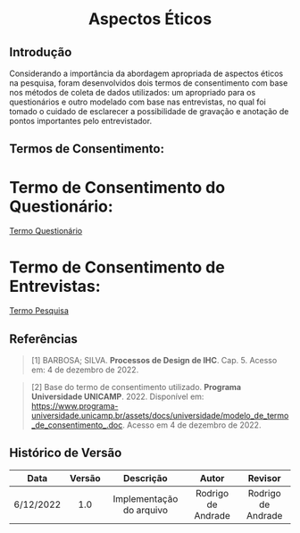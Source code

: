 <h1 align="center">Aspectos Éticos</h1>
 
## Introdução

Considerando a importância da abordagem apropriada de aspectos éticos na pesquisa, foram desenvolvidos dois termos de consentimento com base nos métodos de coleta de dados utilizados: um apropriado para os questionários e outro modelado com base nas entrevistas, no qual foi tomado o cuidado de esclarecer a possibilidade de gravação e anotação de pontos importantes pelo entrevistador. 

## Termos de Consentimento:

# Termo de Consentimento do Questionário:
[Termo Questionário](termos/termo_de_consentimento_questionário.pdf)

# Termo de Consentimento de Entrevistas:
[Termo Pesquisa](termos/termo_de_consentimento_pesquisa.pdf)

## Referências

> [1] BARBOSA; SILVA. **Processos de Design de IHC**. Cap. 5. Acesso em: 4 de dezembro de 2022.

> [2] Base do termo de consentimento utilizado. **Programa Universidade UNICAMP**. 2022. Disponível em: <https://www.programa-universidade.unicamp.br/assets/docs/universidade/modelo_de_termo_de_consentimento_.doc>. Acesso em 4 de dezembro de 2022.

## Histórico de Versão

|  Data  | Versão | Descrição | Autor | Revisor |
| :----: | :----: | :-------: | :---: | :--------:|
| 6/12/2022 | 1.0 | Implementação do arquivo| Rodrigo de Andrade  | Rodrigo de Andrade |